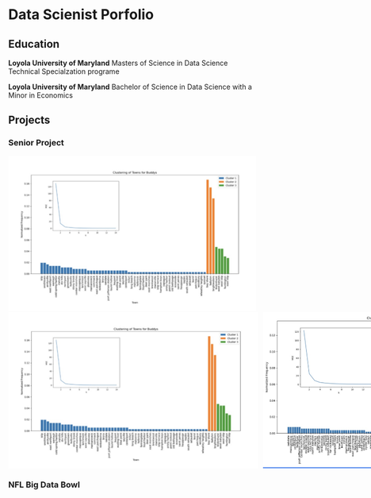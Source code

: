 # Data Scienist Porfolio

## Education 
**Loyola University of Maryland**
Masters of Science in Data Science Technical Specialzation programe

**Loyola University of Maryland**
Bachelor of Science in Data Science with a Minor in Economics 

## Projects

### Senior Project 
<img src="/new-folder/Buddy_Towns.jpeg" alt="Buddy Towns" width= "500">
<div style="display: flex; gap: 10px;">
  <img src="/new-folder/Buddy_Towns.jpeg" alt="Buddy Towns" width="510">
  <img src="/new-folder/Athlete_Towns.jpeg" alt="Athlete Towns" width="500">
</div>

### NFL Big Data Bowl

